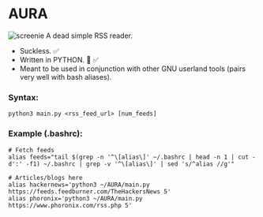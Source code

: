 # AURA
![screenie](https://github.com/abe444/AURA/assets/105024329/fbaf06e8-70df-4b29-a7e3-6120da555a1d)
A dead simple RSS reader.
- Suckless. ✅
- Written in PYTHON. 🤮 ✅ 
- Meant to be used in conjunction with other GNU userland tools (pairs very well with bash aliases). 

### Syntax:
```
python3 main.py <rss_feed_url> [num_feeds]
```

### Example (.bashrc):
```
# Fetch feeds
alias feeds="tail $(grep -n '^\[alias\]' ~/.bashrc | head -n 1 | cut -d':' -f1) ~/.bashrc | grep -v '^\[alias\]' | sed 's/^alias //g'"

# Articles/blogs here
alias hackernews='python3 ~/AURA/main.py https://feeds.feedburner.com/TheHackersNews 5'
alias phoronix='python3 ~/AURA/main.py https://www.phoronix.com/rss.php 5'
```

